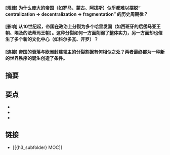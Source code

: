 #### [规律] 为什么庞大的帝国（如罗马、蒙古、阿拔斯）似乎都难以摆脱“ centralization → decentralization → fragmentation” 的历史周期律？


#### [影响] 从10世纪起，帝国在政治上分裂为多个哈里发国（如西班牙的后倭马亚王朝、埃及的法蒂玛王朝）。这种分裂如何一方面削弱了整体实力，另一方面却也催生了多个新的文化中心（如科尔多瓦、开罗）？


#### [连接] 帝国的衰落与欧洲封建领主的分裂割据有何相似之处？两者最终都为一种新的世界秩序的诞生创造了条件。


## 摘要


## 要点

- 
- 
- 

## 链接

- [[{h3_subfolder} MOC]]
